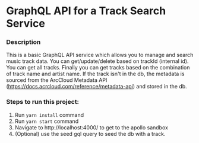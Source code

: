 # GraphQL API for a Track Search Service

### Description

This is a basic GraphQL API service which allows you to manage and search music track data. You can get/update/delete based on trackId (internal id). You can get all tracks. Finally you can get tracks based on the combination of track name and artist name. If the track isn't in the db, the metadata is sourced from the ArcCloud Metadata API (https://docs.acrcloud.com/reference/metadata-api) and stored in the db.

### Steps to run this project:

1. Run `yarn install` command
2. Run `yarn start` command
3. Navigate to http://localhost:4000/ to get to the apollo sandbox
4. (Optional) use the seed gql query to seed the db with a track.

